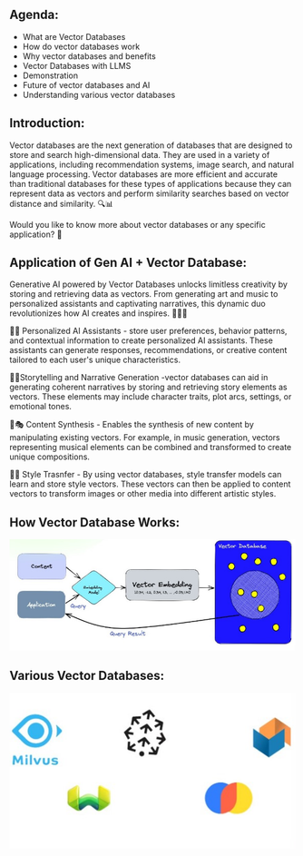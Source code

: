 
## Agenda:


* What are Vector Databases
* How do vector databases work
* Why vector databases and benefits
* Vector Databases with LLMS
* Demonstration
* Future of vector databases and AI
* Understanding various vector databases

## Introduction:


Vector databases are the next generation of databases that are designed to store and search high-dimensional data. They are used in a variety of applications, including recommendation systems, image search, and natural language processing. Vector databases are more efficient and accurate than traditional databases for these types of applications because they can represent data as vectors and perform similarity searches based on vector distance and similarity. 🔍📊

Would you like to know more about vector databases or any specific application? 🤔

## Application of Gen AI + Vector Database:

Generative AI powered by Vector Databases unlocks limitless creativity by storing and retrieving data as vectors. From generating art and music to personalized assistants and captivating narratives, this dynamic duo revolutionizes how AI creates and inspires. 🌟🚀🎵

🤖💬 Personalized AI Assistants - store user preferences, behavior patterns, and contextual information to create personalized AI assistants. These assistants can generate responses, recommendations, or creative content tailored to each user's unique characteristics.

📜✨Storytelling and Narrative Generation -vector databases can aid in generating coherent narratives by storing and retrieving story elements as vectors. These elements may include character traits, plot arcs, settings, or emotional tones.

🎵🎭 Content Synthesis - Enables the synthesis of new content by manipulating existing vectors. For example, in music generation, vectors representing musical elements can be combined and transformed to create unique compositions. 

🎨🔄 Style Trasnfer - By using vector databases, style transfer models can learn and store style vectors. These vectors can then be applied to content vectors to transform images or other media into different artistic styles.

## How Vector Database Works:

![vector](https://github.com/Hrishikesh332/ML_Guide/blob/main/Vector%20Databases%20for%20Gen%20AI/src/vector.jpg)

## Various Vector Databases:

![database](https://github.com/Hrishikesh332/ML_Guide/blob/main/Vector%20Databases%20for%20Gen%20AI/src/Database.jpg)
